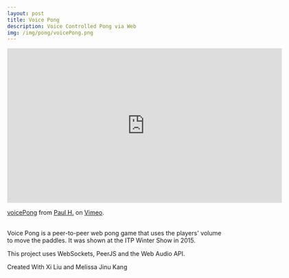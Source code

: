 ```yaml
---
layout: post
title: Voice Pong
description: Voice Controlled Pong via Web
img: /img/pong/voicePong.png
---
```

<iframe src="https://player.vimeo.com/video/200746414" width="640" height="360" frameborder="0" webkitallowfullscreen mozallowfullscreen allowfullscreen></iframe>
<p><a href="https://vimeo.com/200746414">voicePong</a> from <a href="https://vimeo.com/user32370828">Paul H.</a> on <a href="https://vimeo.com">Vimeo</a>.</p>
<br>
Voice Pong is a peer-to-peer web pong game that uses the players' volume to move the paddles. It was shown at the ITP Winter Show in 2015.

This project uses WebSockets, PeerJS and the Web Audio API.

Created With Xi Liu and Melissa Jinu Kang
